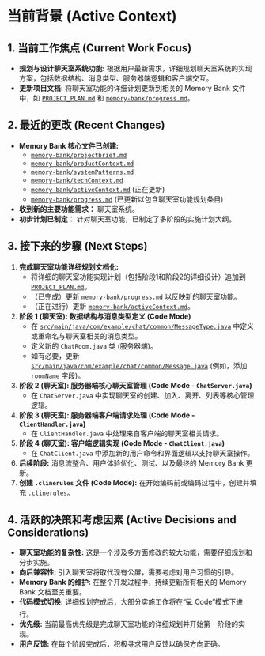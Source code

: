 # 当前背景 (Active Context)

## 1. 当前工作焦点 (Current Work Focus)
*   **规划与设计聊天室系统功能:** 根据用户最新需求，详细规划聊天室系统的实现方案，包括数据结构、消息类型、服务器端逻辑和客户端交互。
*   **更新项目文档:** 将聊天室功能的详细计划更新到相关的 Memory Bank 文件中，如 [`PROJECT_PLAN.md`](PROJECT_PLAN.md) 和 [`memory-bank/progress.md`](memory-bank/progress.md)。

## 2. 最近的更改 (Recent Changes)
*   **Memory Bank 核心文件已创建:**
    *   [`memory-bank/projectbrief.md`](memory-bank/projectbrief.md)
    *   [`memory-bank/productContext.md`](memory-bank/productContext.md)
    *   [`memory-bank/systemPatterns.md`](memory-bank/systemPatterns.md)
    *   [`memory-bank/techContext.md`](memory-bank/techContext.md)
    *   [`memory-bank/activeContext.md`](memory-bank/activeContext.md) (正在更新)
    *   [`memory-bank/progress.md`](memory-bank/progress.md) (已更新以包含聊天室功能规划条目)
*   **收到新的主要功能需求：** 聊天室系统。
*   **初步计划已制定：** 针对聊天室功能，已制定了多阶段的实施计划大纲。

## 3. 接下来的步骤 (Next Steps)
1.  **完成聊天室功能详细规划文档化:**
    *   将详细的聊天室功能实现计划（包括阶段1和阶段2的详细设计）追加到 [`PROJECT_PLAN.md`](PROJECT_PLAN.md)。
    *   （已完成）更新 [`memory-bank/progress.md`](memory-bank/progress.md) 以反映新的聊天室功能。
    *   （正在进行）更新 [`memory-bank/activeContext.md`](memory-bank/activeContext.md)。
2.  **阶段 1 (聊天室): 数据结构与消息类型定义 (Code Mode)**
    *   在 [`src/main/java/com/example/chat/common/MessageType.java`](src/main/java/com/example/chat/common/MessageType.java) 中定义或重命名与聊天室相关的消息类型。
    *   定义新的 `ChatRoom.java` 类 (服务器端)。
    *   如有必要，更新 [`src/main/java/com/example/chat/common/Message.java`](src/main/java/com/example/chat/common/Message.java) (例如，添加 `roomName` 字段)。
3.  **阶段 2 (聊天室): 服务器端核心聊天室管理 (Code Mode - `ChatServer.java`)**
    *   在 `ChatServer.java` 中实现聊天室的创建、加入、离开、列表等核心管理逻辑。
4.  **阶段 3 (聊天室): 服务器端客户端请求处理 (Code Mode - `ClientHandler.java`)**
    *   在 `ClientHandler.java` 中处理来自客户端的聊天室相关请求。
5.  **阶段 4 (聊天室): 客户端逻辑实现 (Code Mode - `ChatClient.java`)**
    *   在 `ChatClient.java` 中添加新的用户命令和界面逻辑以支持聊天室操作。
6.  **后续阶段:** 消息流整合、用户体验优化、测试、以及最终的 Memory Bank 更新。
7.  **创建 `.clinerules` 文件 (Code Mode):** 在开始编码前或编码过程中，创建并填充 `.clinerules`。

## 4. 活跃的决策和考虑因素 (Active Decisions and Considerations)
*   **聊天室功能的复杂性:** 这是一个涉及多方面修改的较大功能，需要仔细规划和分步实施。
*   **向后兼容性:** 引入聊天室将取代现有公屏，需要考虑对用户习惯的引导。
*   **Memory Bank 的维护:** 在整个开发过程中，持续更新所有相关的 Memory Bank 文档至关重要。
*   **代码模式切换:** 详细规划完成后，大部分实施工作将在“💻 Code”模式下进行。
*   **优先级:** 当前最高优先级是完成聊天室功能的详细规划并开始第一阶段的实现。
*   **用户反馈:** 在每个阶段完成后，积极寻求用户反馈以确保方向正确。